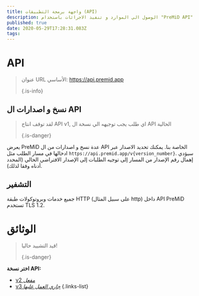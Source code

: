 ```yaml
---
title: واجهة برمجة التطبيقات (API)
description: الوصول الي الموارد و تنفيذ الاجرائات باستخدام "PreMiD API"
published: true
date: 2020-05-29T17:28:31.083Z
tags:
---
```


# API

> عنوان URL الأساسي: https://api.premid.app 
> 
> {.is-info}

## نسخ و اصدارات ال API
> لقد توقف انتاج API v1, اي طلب يجب توجيهه الي نسخة ال API الحالية 
> 
> {.is-danger}

يعرض PreMiD عدة نسخ و اصدارات من ال API الخاصة بنا. يمكنك تحديد الاصدار عبر ادخالها في مسار الطلب مثل `https://api.premid.app/v{version_number}`. سيؤدي إهمال رقم الإصدار من المسار إلى توجيه الطلبات إلى الإصدار الافتراضي الحالي (المحدد أدناه وفقا لذلك).

## التشفير

جميع خدمات وبروتوكولات طبقة HTTP (على سبيل المثال http) داخل API PreMiD تستخدم TLS 1.2.

# الوثائق
> قيد التشييد حاليا! 
> 
> {.is-danger}

**اختر نسخة API:**
- [v2 *مفعل*](/dev/api/v2)
- [v3 *جاري العمل عليها*](/dev/api/v3)
{.links-list}